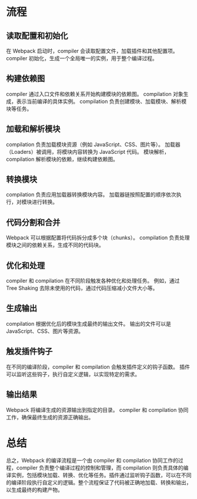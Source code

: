 # 流程
## 读取配置和初始化
在 Webpack 启动时，compiler 会读取配置文件，加载插件和其他配置项。
compiler 初始化，生成一个全局唯一的实例，用于整个编译过程。
## 构建依赖图
compiler 通过入口文件和依赖关系开始构建模块的依赖图。
compilation 对象生成，表示当前编译的具体实例。
compilation 负责创建模块、加载模块、解析模块等任务。
## 加载和解析模块
compilation 负责加载模块资源（例如 JavaScript、CSS、图片等）。
加载器（Loaders）被调用，将模块内容转换为 JavaScript 代码。
模块解析，compilation 解析模块的依赖，继续构建依赖图。
## 转换模块
compilation 负责应用加载器转换模块内容。
加载器链按照配置的顺序依次执行，对模块进行转换。
## 代码分割和合并
Webpack 可以根据配置将代码拆分成多个块（chunks）。
compilation 负责处理模块之间的依赖关系，生成不同的代码块。
## 优化和处理
compiler 和 compilation 在不同阶段触发各种优化和处理任务。
例如，通过 Tree Shaking 去除未使用的代码，通过代码压缩减小文件大小等。
## 生成输出
compilation 根据优化后的模块生成最终的输出文件。
输出的文件可以是 JavaScript、CSS、图片等资源。
## 触发插件钩子
在不同的编译阶段，compiler 和 compilation 会触发插件定义的钩子函数。
插件可以监听这些钩子，执行自定义逻辑，以实现特定的需求。
## 输出结果
Webpack 将编译生成的资源输出到指定的目录。
compiler 和 compilation 协同工作，确保最终生成的资源正确输出。
# 总结
总之，Webpack 的编译流程是一个由 compiler 和 compilation 协同工作的过程，compiler 负责整个编译过程的控制和管理，而 compilation 则负责具体的编译实例，包括模块加载、转换、优化等任务。插件通过监听钩子函数，可以在不同的编译阶段执行自定义的逻辑。整个流程保证了代码被正确地加载、转换和输出，以生成最终的构建产物。
